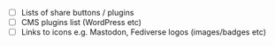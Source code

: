 - [ ] Lists of share buttons / plugins
- [ ] CMS plugins list (WordPress etc)
- [ ] Links to icons e.g. Mastodon, Fediverse logos (images/badges etc)
